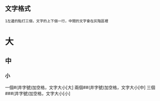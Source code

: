 ## 文字格式

```
1左邊的點打三個，文字的上下個一行，中間的文字會在灰階區裡
```

# 大
## 中
### 小
一個#(井字號)加空格，文字大小[大]
兩個##(井字號)加空格，文字大小[中]
三個###(井字號)加空格，文字大小[小]

